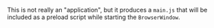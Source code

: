 This is not really an "application", but it produces a `main.js` that will be included as a preload script while starting the `BrowserWindow`.
